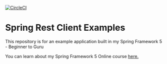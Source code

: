 [![CircleCI](https://circleci.com/gh/heindrichpaul/spring-rest-client-examples.svg?style=svg)](https://circleci.com/gh/heindrichpaul/spring-rest-client-examples)
# Spring Rest Client Examples

This repository is for an example application built in my Spring Framework 5 - Beginner to Guru

You can learn about my Spring Framework 5 Online course [here.](http://courses.springframework.guru/p/spring-framework-5-begginer-to-guru/?product_id=363173)
